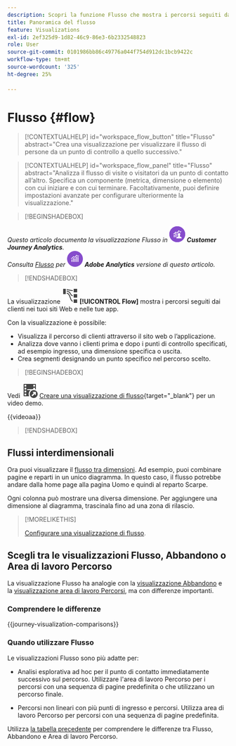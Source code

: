 ```yaml
---
description: Scopri la funzione Flusso che mostra i percorsi seguiti dai clienti nei tuoi siti web e nelle tue app.
title: Panoramica del flusso
feature: Visualizations
exl-id: 2ef325d9-1d82-46c9-86e3-6b2332548823
role: User
source-git-commit: 0101986bb86c49776a044f754d912dc1bcb9422c
workflow-type: tm+mt
source-wordcount: '325'
ht-degree: 25%

---
```


# Flusso {#flow}

<!-- markdownlint-disable MD034 -->

>[!CONTEXTUALHELP]
>id="workspace_flow_button"
>title="Flusso"
>abstract="Crea una visualizzazione per visualizzare il flusso di persone da un punto di controllo a quello successivo."

>[!CONTEXTUALHELP]
>id="workspace_flow_panel"
>title="Flusso"
>abstract="Analizza il flusso di visite o visitatori da un punto di contatto all’altro. Specifica un componente (metrica, dimensione o elemento) con cui iniziare e con cui terminare. Facoltativamente, puoi definire impostazioni avanzate per configurare ulteriormente la visualizzazione."

<!-- markdownlint-enable MD034 -->


>[!BEGINSHADEBOX]

_Questo articolo documenta la visualizzazione Flusso in_ ![CustomerJourneyAnalytics](/help/assets/icons/CustomerJourneyAnalytics.svg) _**Customer Journey Analytics**._<br/>_Consulta [Flusso](https://experienceleague.adobe.com/en/docs/analytics/analyze/analysis-workspace/visualizations/flow/flow) per_ ![AdobeAnalytics](/help/assets/icons/AdobeAnalytics.svg) _**Adobe Analytics** versione di questo articolo._

>[!ENDSHADEBOX]


La visualizzazione ![GraphPathing](/help/assets/icons/GraphPathing.svg) **[!UICONTROL Flow]** mostra i percorsi seguiti dai clienti nei tuoi siti Web e nelle tue app.

Con la visualizzazione è possibile:

* Visualizza il percorso di clienti attraverso il sito web o l’applicazione.
* Analizza dove vanno i clienti prima e dopo i punti di controllo specificati, ad esempio ingresso, una dimensione specifica o uscita.
* Crea segmenti designando un punto specifico nel percorso scelto.


>[!BEGINSHADEBOX]

Vedi ![VideoCheckedOut](/help/assets/icons/VideoCheckedOut.svg) [Creare una visualizzazione di flusso](https://video.tv.adobe.com/v/346063/?quality=12&learn=on){target="_blank"} per un video demo.

{{videoaa}}

>[!ENDSHADEBOX]


## Flussi interdimensionali

Ora puoi visualizzare il [flusso tra dimensioni](/help/analysis-workspace/visualizations/c-flow/multi-dimensional-flow.md). Ad esempio, puoi combinare pagine e reparti in un unico diagramma. In questo caso, il flusso potrebbe andare dalla home page alla pagina Uomo e quindi al reparto Scarpe.

Ogni colonna può mostrare una diversa dimensione. Per aggiungere una dimensione al diagramma, trascinala fino ad una zona di rilascio.

>[!MORELIKETHIS]
>
>[Configurare una visualizzazione di flusso](/help/analysis-workspace/visualizations/c-flow/create-flow.md).
>

## Scegli tra le visualizzazioni Flusso, Abbandono o Area di lavoro Percorso

La visualizzazione Flusso ha analogie con la [visualizzazione Abbandono](/help/analysis-workspace/visualizations/fallout/fallout-flow.md) e la [visualizzazione area di lavoro Percorsi](/help/analysis-workspace/visualizations/journey-canvas/journey-canvas.md), ma con differenze importanti.

### Comprendere le differenze

<!-- Information in this snippet is shared between Journey canvas, Fallout, and Flow visualization docs -->

{{journey-visualization-comparisons}}

### Quando utilizzare Flusso

Le visualizzazioni Flusso sono più adatte per:

* Analisi esplorativa ad hoc per il punto di contatto immediatamente successivo sul percorso. Utilizzare l&#39;area di lavoro Percorso per i percorsi con una sequenza di pagine predefinita o che utilizzano un percorso finale.

* Percorsi non lineari con più punti di ingresso e percorsi. Utilizza area di lavoro Percorso per percorsi con una sequenza di pagine predefinita.

Utilizza [la tabella precedente](#understand-the-differences) per comprendere le differenze tra Flusso, Abbandono e Area di lavoro Percorso.
